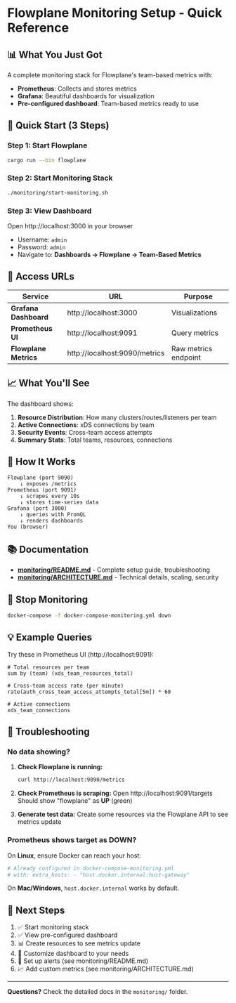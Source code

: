 # Flowplane Monitoring Setup - Quick Reference

## 📊 What You Just Got

A complete monitoring stack for Flowplane's team-based metrics with:
- **Prometheus**: Collects and stores metrics
- **Grafana**: Beautiful dashboards for visualization
- **Pre-configured dashboard**: Team-based metrics ready to use

## 🚀 Quick Start (3 Steps)

### Step 1: Start Flowplane
```bash
cargo run --bin flowplane
```

### Step 2: Start Monitoring Stack
```bash
./monitoring/start-monitoring.sh
```

### Step 3: View Dashboard
Open http://localhost:3000 in your browser
- Username: `admin`
- Password: `admin`
- Navigate to: **Dashboards → Flowplane → Team-Based Metrics**

## 📍 Access URLs

| Service | URL | Purpose |
|---------|-----|---------|
| **Grafana Dashboard** | http://localhost:3000 | Visualizations |
| **Prometheus UI** | http://localhost:9091 | Query metrics |
| **Flowplane Metrics** | http://localhost:9090/metrics | Raw metrics endpoint |

## 📈 What You'll See

The dashboard shows:
1. **Resource Distribution**: How many clusters/routes/listeners per team
2. **Active Connections**: xDS connections by team
3. **Security Events**: Cross-team access attempts
4. **Summary Stats**: Total teams, resources, connections

## 🔄 How It Works

```
Flowplane (port 9090)
    ↓ exposes /metrics
Prometheus (port 9091)
    ↓ scrapes every 10s
    ↓ stores time-series data
Grafana (port 3000)
    ↓ queries with PromQL
    ↓ renders dashboards
You (browser)
```

## 📚 Documentation

- **[monitoring/README.md](monitoring/README.md)** - Complete setup guide, troubleshooting
- **[monitoring/ARCHITECTURE.md](monitoring/ARCHITECTURE.md)** - Technical details, scaling, security

## 🛑 Stop Monitoring

```bash
docker-compose -f docker-compose-monitoring.yml down
```

## 💡 Example Queries

Try these in Prometheus UI (http://localhost:9091):

```promql
# Total resources per team
sum by (team) (xds_team_resources_total)

# Cross-team access rate (per minute)
rate(auth_cross_team_access_attempts_total[5m]) * 60

# Active connections
xds_team_connections
```

## 🐛 Troubleshooting

### No data showing?

1. **Check Flowplane is running:**
   ```bash
   curl http://localhost:9090/metrics
   ```

2. **Check Prometheus is scraping:**
   Open http://localhost:9091/targets
   Should show "flowplane" as **UP** (green)

3. **Generate test data:**
   Create some resources via the Flowplane API to see metrics update

### Prometheus shows target as DOWN?

On **Linux**, ensure Docker can reach your host:
```bash
# Already configured in docker-compose-monitoring.yml
# with: extra_hosts: - "host.docker.internal:host-gateway"
```

On **Mac/Windows**, `host.docker.internal` works by default.

## 🎯 Next Steps

1. ✅ Start monitoring stack
2. ✅ View pre-configured dashboard
3. 📊 Create resources to see metrics update
4. 🔧 Customize dashboard to your needs
5. 🚨 Set up alerts (see monitoring/README.md)
6. 📈 Add custom metrics (see monitoring/ARCHITECTURE.md)

---

**Questions?** Check the detailed docs in the `monitoring/` folder.
